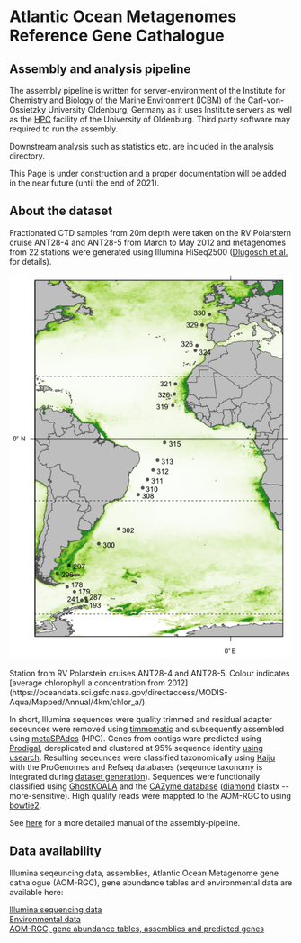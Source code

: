 # Atlantic Ocean Metagenomes Reference Gene Cathalogue
## Assembly and analysis pipeline

The assembly pipeline is written for server-environment of the Institute for [Chemistry and Biology of the Marine Environment (ICBM)](https://uol.de/en/icbm) of the Carl-von-Ossietzky University Oldenburg, Germany as it uses Institute servers as well as the [HPC](https://uol.de/en/school5/sc/high-perfomance-computing/hpc-facilities) facility of the University of Oldenburg. Third party software may required to run the assembly.

Downstream analysis such as statistics etc. are included in the analysis directory.

This Page is under construction and a proper documentation will be added in the near future (until the end of 2021).

## About the dataset
Fractionated CTD samples from 20m depth were taken on the RV Polarstern cruise ANT28-4 and ANT28-5 from March to May 2012 and metagenomes from 22 stations were generated using Illumina HiSeq2500 ([Dlugosch et al.]() for details).
<p align="center">
  <img src="images/GitMap_web.png">
</p>
Station from RV Polarstein cruises ANT28-4 and ANT28-5. Colour indicates [average chlorophyll a concentration from 2012](https://oceandata.sci.gsfc.nasa.gov/directaccess/MODIS-Aqua/Mapped/Annual/4km/chlor_a/).

In short, Illumina sequences were quality trimmed and residual adapter seqeunces were removed using [timmomatic](http://www.usadellab.org/cms/?page=trimmomatic)
and subsequently assembled using [metaSPAdes](https://cab.spbu.ru/software/meta-spades/) (HPC). Genes from contigs ware predicted using [Prodigal](https://github.com/hyattpd/Prodigal), dereplicated and clustered at 95% sequence identity [using usearch](https://www.drive5.com/usearch/manual/cmd_cluster_fast.html). Resulting seqeunces were classified taxonomically using [Kaiju](https://kaiju.binf.ku.dk/) with the ProGenomes and Refseq databases (seqeunce taxonomy is integrated during [dataset generation](https://github.com/LeonDlugosch/Atlantic-Ocean-Metagenomes/blob/main/Analysis/00_AOM_Taxonomy_Function_CountTable.R)). Sequences were functionally classified using [GhostKOALA](https://www.kegg.jp/ghostkoala/) and the [CAZyme database](http://www.cazy.org/) ([diamond](https://github.com/bbuchfink/diamond) blastx --more-sensitive). High quality reads were mappted to the AOM-RGC to using [bowtie2](http://bowtie-bio.sourceforge.net/bowtie2/index.shtml). 

See [here]() for a more detailed manual of the assembly-pipeline. 

## Data availability
Illumina seqeuncing data, assemblies, Atlantic Ocean Metagenome gene cathalogue (AOM-RGC), gene abundance tables and environmental data are available here:  

[Illumina sequencing data](https://www.ebi.ac.uk/ena/browser/view/PRJEB34453) </br>
[Environmental data](https://doi.pangaea.de/10.1594/PANGAEA.906247) </br>
[AOM-RGC, gene abundance tables, assemblies and predicted genes]() </br>

